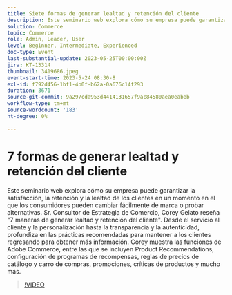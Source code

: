 ```yaml
---
title: Siete formas de generar lealtad y retención del cliente
description: Este seminario web explora cómo su empresa puede garantizar la satisfacción, la retención y la lealtad de los clientes en un momento en el que los consumidores pueden cambiar fácilmente de marca o probar alternativas. Sr. Consultor de Estrategia de Comercio, Corey Gelato reseña "7 maneras de generar lealtad y retención del cliente". Desde el servicio al cliente y la personalización hasta la transparencia y la autenticidad, profundiza en las prácticas recomendadas para mantener a los clientes regresando para obtener más información. Corey muestra las funciones de Adobe Commerce, entre las que se incluyen Product Recommendations, configuración de programas de recompensas, reglas de precios de catálogo y carro de compras, promociones, críticas de productos y mucho más.
solution: Commerce
topic: Commerce
role: Admin, Leader, User
level: Beginner, Intermediate, Experienced
doc-type: Event
last-substantial-update: 2023-05-25T00:00:00Z
jira: KT-13314
thumbnail: 3419686.jpeg
event-start-time: 2023-5-24 08:30-8
exl-id: f792d456-1bf1-4b0f-b62a-0a676c14f293
duration: 3671
source-git-commit: 9a297cda953d4414131657f9ac84580aea0eabeb
workflow-type: tm+mt
source-wordcount: '183'
ht-degree: 0%

---
```


# 7 formas de generar lealtad y retención del cliente

Este seminario web explora cómo su empresa puede garantizar la satisfacción, la retención y la lealtad de los clientes en un momento en el que los consumidores pueden cambiar fácilmente de marca o probar alternativas. Sr. Consultor de Estrategia de Comercio, Corey Gelato reseña &quot;7 maneras de generar lealtad y retención del cliente&quot;. Desde el servicio al cliente y la personalización hasta la transparencia y la autenticidad, profundiza en las prácticas recomendadas para mantener a los clientes regresando para obtener más información. Corey muestra las funciones de Adobe Commerce, entre las que se incluyen Product Recommendations, configuración de programas de recompensas, reglas de precios de catálogo y carro de compras, promociones, críticas de productos y mucho más.

>[!VIDEO](https://video.tv.adobe.com/v/3419686/?learn=on)

